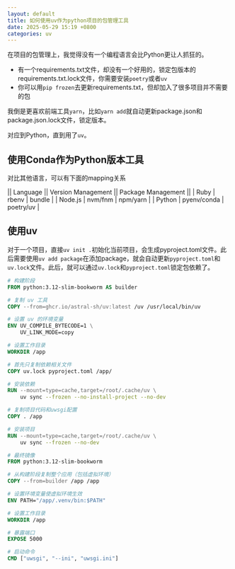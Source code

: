 ```yaml
---
layout: default
title: 如何使用uv作为python项目的包管理工具
date: 2025-05-29 15:19 +0800
categories: uv
---
```


在项目的包管理上，我觉得没有一个编程语言会比Python更让人抓狂的。

 - 有一个requirements.txt文件，却没有一个好用的，锁定包版本的requirements.txt.lock文件，你需要安装`poetry`或者`uv`
 - 你可以用`pip frozen`去更新requirements.txt，但却加入了很多项目并不需要的包

我倒是更喜欢前端工具`yarn`，比如`yarn add`就自动更新package.json和package.json.lock文件，锁定版本。

对应到Python，直到用了`uv`。

## 使用Conda作为Python版本工具

对比其他语言，可以有下面的mapping关系

|| Language || Version Management || Package Management ||
| Ruby | rbenv | bundle |
| Node.js | nvm/fnm | npm/yarn |
| Python | pyenv/conda | poetry/uv |

## 使用uv

对于一个项目，直接`uv init .`初始化当前项目，会生成pyproject.toml文件。此后需要使用`uv add package`在添加package，就会自动更新`pyproject.toml`和`uv.lock`文件。此后，就可以通过`uv.lock`和`pyproject.toml`锁定包依赖了。

```dockerfile
# 构建阶段
FROM python:3.12-slim-bookworm AS builder

# 复制 uv 工具
COPY --from=ghcr.io/astral-sh/uv:latest /uv /usr/local/bin/uv

# 设置 uv 的环境变量
ENV UV_COMPILE_BYTECODE=1 \
    UV_LINK_MODE=copy

# 设置工作目录
WORKDIR /app

# 首先只复制依赖相关文件
COPY uv.lock pyproject.toml /app/

# 安装依赖
RUN --mount=type=cache,target=/root/.cache/uv \
    uv sync --frozen --no-install-project --no-dev

# 复制项目代码和uwsgi配置
COPY . /app

# 安装项目
RUN --mount=type=cache,target=/root/.cache/uv \
    uv sync --frozen --no-dev

# 最终镜像
FROM python:3.12-slim-bookworm

# 从构建阶段复制整个应用（包括虚拟环境）
COPY --from=builder /app /app

# 设置环境变量使虚拟环境生效
ENV PATH="/app/.venv/bin:$PATH"

# 设置工作目录
WORKDIR /app

# 暴露端口
EXPOSE 5000

# 启动命令
CMD ["uwsgi", "--ini", "uwsgi.ini"] 
```